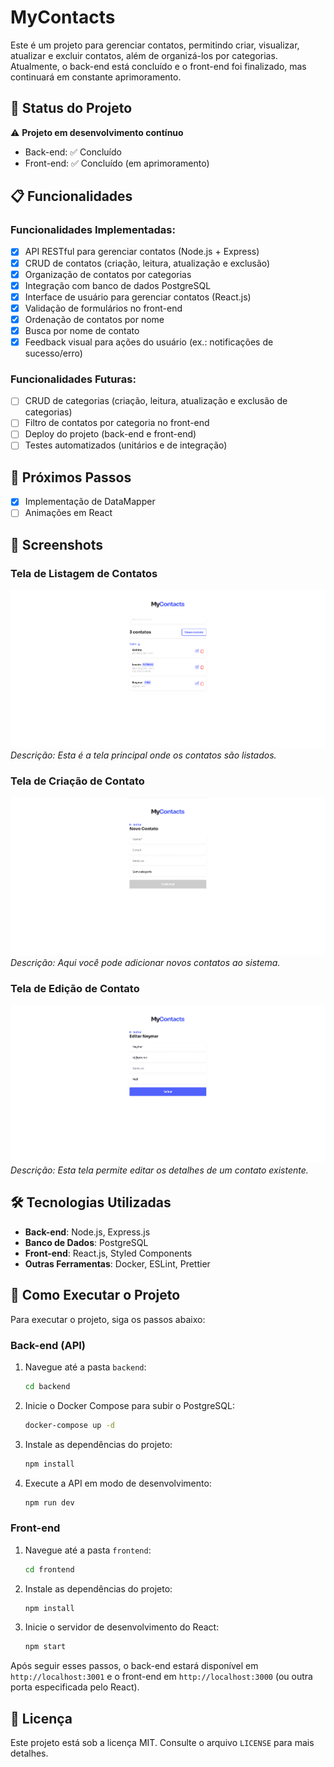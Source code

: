 # MyContacts

Este é um projeto para gerenciar contatos, permitindo criar, visualizar, atualizar e excluir contatos, além de organizá-los por categorias. Atualmente, o back-end está concluído e o front-end foi finalizado, mas continuará em constante aprimoramento.

## 🚧 Status do Projeto

⚠️ **Projeto em desenvolvimento contínuo**
- Back-end: ✅ Concluído
- Front-end: ✅ Concluído (em aprimoramento)

## 📋 Funcionalidades

### Funcionalidades Implementadas:
- [x] API RESTful para gerenciar contatos (Node.js + Express)
- [x] CRUD de contatos (criação, leitura, atualização e exclusão)
- [x] Organização de contatos por categorias
- [x] Integração com banco de dados PostgreSQL
- [x] Interface de usuário para gerenciar contatos (React.js)
- [x] Validação de formulários no front-end
- [x] Ordenação de contatos por nome
- [x] Busca por nome de contato
- [x] Feedback visual para ações do usuário (ex.: notificações de sucesso/erro)

### Funcionalidades Futuras:
- [ ] CRUD de categorias (criação, leitura, atualização e exclusão de categorias)
- [ ] Filtro de contatos por categoria no front-end
- [ ] Deploy do projeto (back-end e front-end)
- [ ] Testes automatizados (unitários e de integração)

## 📝 Próximos Passos

- [x] Implementação de DataMapper
- [ ] Animações em React

## 📸 Screenshots

### Tela de Listagem de Contatos
![Tela de Listagem de Contatos](screenshots/Listagem.png)
_Descrição: Esta é a tela principal onde os contatos são listados._

### Tela de Criação de Contato
![Tela de Criação de Contato](screenshots/Criacao.png)
_Descrição: Aqui você pode adicionar novos contatos ao sistema._

### Tela de Edição de Contato
![Tela de Edição de Contato](screenshots/Edicao.png)
_Descrição: Esta tela permite editar os detalhes de um contato existente._

## 🛠️ Tecnologias Utilizadas

- **Back-end**: Node.js, Express.js
- **Banco de Dados**: PostgreSQL
- **Front-end**: React.js, Styled Components
- **Outras Ferramentas**: Docker, ESLint, Prettier

## 🚀 Como Executar o Projeto

Para executar o projeto, siga os passos abaixo:

### Back-end (API)

1.  Navegue até a pasta `backend`:

    ```bash
    cd backend
    ```
2.  Inicie o Docker Compose para subir o PostgreSQL:

    ```bash
    docker-compose up -d
    ```
3.  Instale as dependências do projeto:

    ```bash
    npm install
    ```
4.  Execute a API em modo de desenvolvimento:

    ```bash
    npm run dev
    ```

### Front-end

1.  Navegue até a pasta `frontend`:

    ```bash
    cd frontend
    ```
2.  Instale as dependências do projeto:

    ```bash
    npm install
    ```
3.  Inicie o servidor de desenvolvimento do React:

    ```bash
    npm start
    ```

Após seguir esses passos, o back-end estará disponível em `http://localhost:3001` e o front-end em `http://localhost:3000` (ou outra porta especificada pelo React).

## 📄 Licença

Este projeto está sob a licença MIT. Consulte o arquivo `LICENSE` para mais detalhes.
